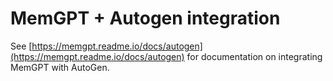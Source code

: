 # MemGPT + Autogen integration

See [https://memgpt.readme.io/docs/autogen](https://memgpt.readme.io/docs/autogen) for documentation on integrating MemGPT with AutoGen.
